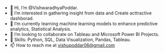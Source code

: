 - 👋 Hi, I’m @VishwaradhyaPoddar.
- 👀 I’m interested in gathering insight from data and Create acttractive dashborad.
- 🌱 I’m currently learning machine learning models to enhance predictive analytics, Statistical Analysis.
- 💞️ I’m looking to collaborate on Tableau and Microsoft Power BI Projects.
- 🌟 Skills: Python, SQL, Data Visualization, Pandas, Tableau.
- 📫 How to reach me at vishupoddar06@gmail.com
<!---
VishwaradhyaPoddar/VishwaradhyaPoddar is a ✨ special ✨ repository because its `README.md` (this file) appears on your GitHub profile.
You can click the Preview link to take a look at your changes.
--->
